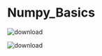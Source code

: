 # Numpy_Basics

![download](https://user-images.githubusercontent.com/56486342/228833752-33b78eec-ef80-48c2-a77c-f251abf60a99.png)


![download](https://user-images.githubusercontent.com/56486342/228833844-7717f2c9-14be-43e1-9a37-988d2b6c7374.png)
